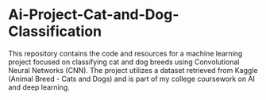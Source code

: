# Ai-Project-Cat-and-Dog-Classification
This repository contains the code and resources for a machine learning project focused on classifying cat and dog breeds using Convolutional Neural Networks (CNN). The project utilizes a dataset retrieved from Kaggle (Animal Breed - Cats and Dogs) and is part of my college coursework on AI and deep learning.
